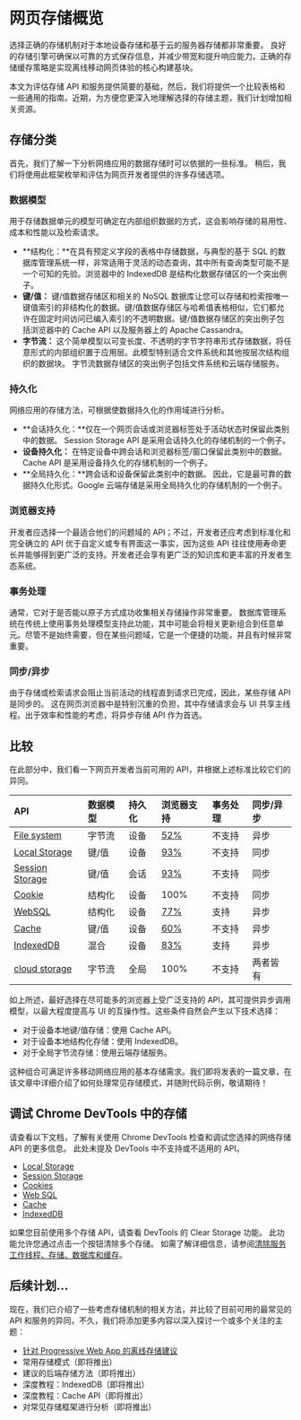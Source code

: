 # 网页存储概览

选择正确的存储机制对于本地设备存储和基于云的服务器存储都非常重要。 良好的存储引擎可确保以可靠的方式保存信息，并减少带宽和提升响应能力。正确的存储缓存策略是实现离线移动网页体验的核心构建基块。

本文为评估存储 API 和服务提供简要的基础，然后，我们将提供一个比较表格和一些通用的指南。近期，为方便您更深入地理解选择的存储主题，我们计划增加相关资源。

## 存储分类

首先，我们了解一下分析网络应用的数据存储时可以依据的一些标准。 稍后，我们将使用此框架枚举和评估为网页开发者提供的许多存储选项。

### 数据模型

用于存储数据单元的模型可确定在内部组织数据的方式，这会影响存储的易用性、成本和性能以及检索请求。

- **结构化：**在具有预定义字段的表格中存储数据，与典型的基于 SQL 的数据库管理系统一样，非常适用于灵活的动态查询，其中所有查询类型可能不是一个可知的先验。浏览器中的 IndexedDB 是结构化数据存储区的一个突出例子。
- **键/值：** 键/值数据存储区和相关的 NoSQL 数据库让您可以存储和检索按唯一键值索引的非结构化的数据。键/值数据存储区与哈希值表格相似，它们都允许在固定时间访问已编入索引的不透明数据。键/值数据存储区的突出例子包括浏览器中的 Cache API 以及服务器上的 Apache Cassandra。
- **字节流：** 这个简单模型以可变长度、不透明的字节字符串形式存储数据，将任意形式的内部组织置于应用层。此模型特别适合文件系统和其他按层次结构组织的数据块。 字节流数据存储区的突出例子包括文件系统和云端存储服务。

### 持久化

网络应用的存储方法，可根据使数据持久化的作用域进行分析。

- **会话持久化：**仅在一个网页会话或浏览器标签处于活动状态时保留此类别中的数据。 Session Storage API 是采用会话持久化的存储机制的一个例子。
- **设备持久化：** 在特定设备中跨会话和浏览器标签/窗口保留此类别中的数据。 Cache API 是采用设备持久化的存储机制的一个例子。
- **全局持久化：**跨会话和设备保留此类别中的数据。 因此，它是最可靠的数据持久化形式。Google 云端存储是采用全局持久化的存储机制的一个例子。

### 浏览器支持

开发者应选择一个最适合他们的问题域的 API；不过，开发者还应考虑到标准化和完全确立的 API 优于自定义或专有界面这一事实，因为这些 API 往往使用寿命更长并能够得到更广泛的支持。开发者还会享有更广泛的知识库和更丰富的开发者生态系统。

### 事务处理

通常，它对于是否能以原子方式成功收集相关存储操作非常重要。 数据库管理系统在传统上使用事务处理模型支持此功能，其中可能会将相关更新组合到任意单元。尽管不是始终需要，但在某些问题域，它是一个便捷的功能，并且有时候非常重要。

### 同步/异步

由于存储或检索请求会阻止当前活动的线程直到请求已完成，因此，某些存储 API 是同步的。 这在网页浏览器中是特别沉重的负担，其中存储请求会与 UI 共享主线程。出于效率和性能的考虑，将异步存储 API 作为首选。

## 比较

在此部分中，我们看一下网页开发者当前可用的 API，并根据上述标准比较它们的异同。

| API                                                          | 数据模型 | 持久化 | 浏览器支持                                        | 事务处理 | 同步/异步 |
| :----------------------------------------------------------- | :------- | :----- | :------------------------------------------------ | :------- | :-------- |
| [File system](https://developer.mozilla.org/en-US/docs/Web/API/FileSystem) | 字节流   | 设备   | [52%](http://caniuse.com/#feat=filesystem)        | 不支持   | 异步      |
| [Local Storage](https://developer.mozilla.org/en-US/docs/Web/API/Window/localStorage) | 键/值    | 设备   | [93%](http://caniuse.com/#feat=namevalue-storage) | 不支持   | 同步      |
| [Session Storage](https://developer.mozilla.org/en-US/docs/Web/API/Window/sessionStorage) | 键/值    | 会话   | [93%](http://caniuse.com/#feat=namevalue-storage) | 不支持   | 同步      |
| [Cookie](https://developer.mozilla.org/en-US/docs/Web/HTTP/Cookies) | 结构化   | 设备   | 100%                                              | 不支持   | 同步      |
| [WebSQL](https://www.w3.org/TR/webdatabase/)                 | 结构化   | 设备   | [77%](http://caniuse.com/#feat=sql-storage)       | 支持     | 异步      |
| [Cache](https://developer.mozilla.org/en-US/docs/Web/API/CacheStorage) | 键/值    | 设备   | [60%](http://caniuse.com/#feat=serviceworkers)    | 不支持   | 异步      |
| [IndexedDB](https://developer.mozilla.org/en-US/docs/Web/API/IndexedDB_API) | 混合     | 设备   | [83%](http://caniuse.com/#feat=indexeddb)         | 支持     | 异步      |
| [cloud storage](https://cloud.google.com/storage/)           | 字节流   | 全局   | 100%                                              | 不支持   | 两者皆有  |

如上所述，最好选择在尽可能多的浏览器上受广泛支持的 API，其可提供异步调用模型，以最大程度提高与 UI 的互操作性。这些条件自然会产生以下技术选择：

- 对于设备本地键/值存储：使用 Cache API。
- 对于设备本地结构化存储：使用 IndexedDB。
- 对于全局字节流存储：使用云端存储服务。

这种组合可满足许多移动网络应用的基本存储需求。我们即将发表的一篇文章，在该文章中详细介绍了如何处理常见存储模式，并随附代码示例，敬请期待！

## 调试 Chrome DevTools 中的存储

请查看以下文档，了解有关使用 Chrome DevTools 检查和调试您选择的网络存储 API 的更多信息。 此处未提及 DevTools 中不支持或不适用的 API。

- [Local Storage](https://developers.google.cn/web/tools/chrome-devtools/manage-data/local-storage#local-storage)
- [Session Storage](https://developers.google.cn/web/tools/chrome-devtools/manage-data/local-storage#session-storage)
- [Cookies](https://developers.google.cn/web/tools/chrome-devtools/manage-data/cookies)
- [Web SQL](https://developers.google.cn/web/tools/chrome-devtools/manage-data/local-storage#web-sql)
- [Cache](https://developers.google.cn/web/tools/chrome-devtools/progressive-web-apps#caches)
- [IndexedDB](https://developers.google.cn/web/tools/chrome-devtools/manage-data/local-storage#indexeddb)

如果您目前使用多个存储 API，请查看 DevTools 的 Clear Storage 功能。 此功能允许您通过点击一个按钮清除多个存储。 如需了解详细信息，请参阅[清除服务工作线程、存储、数据库和缓存](https://developers.google.cn/web/tools/chrome-devtools/manage-data/local-storage#clear-storage)。

## 后续计划…

现在，我们已介绍了一些考虑存储机制的相关方法，并比较了目前可用的最常见的 API 和服务的异同，不久，我们将添加更多内容以深入探讨一个或多个关注的主题：

- [针对 Progressive Web App 的离线存储建议](https://developers.google.cn/web/fundamentals/instant-and-offline/web-storage/offline-for-pwa)
- 常用存储模式（即将推出）
- 建议的后端存储方法（即将推出）
- 深度教程：IndexedDB（即将推出）
- 深度教程：Cache API（即将推出）
- 对常见存储框架进行分析（即将推出）